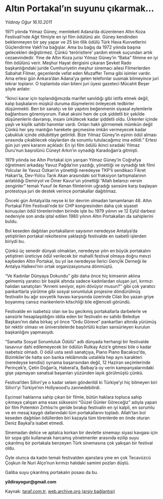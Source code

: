 # Altın Portakal’ın suyunu çıkarmak...

*Yıldıray Oğur 16.10.2011*

<div class="yazi"><p>1971 yılında Yılmaz Güney, memleketi Adana’da düzenlenen Altın Koza Festivali’nde Ağıt filmiyle en iyi film ödülünü alır. Güney kendinden beklenmeyen bir şey yapar ve 25 bin tllik ödülü Türk Hava Kuvvetlerini Güçlendirme Vakfı’na bağışlar. Ama bu bağış da 1972 yılında başına gelecekleri değiştirmez. Çünkü ‘teröristlere’ yardım etmek suçundan artık cezaevindedir. Yine de Altın Koza jurisi Yılmaz Güney’in “Baba” filmine en iyi film ödülünü verir. Meşhur Hayat dergisini çıkaran Şevket Rado başkanlığındaki juride Cumhuriyetin meşhur sinemacı ailesi Filmerlerden Sabahat Filmer, geçenlerde vefat eden Muzaffer Tema gibi isimler vardır. Ama ertesi gün Ankara’dan Adana’ya gelen telefonlar susmak bilmeyince juri tekrar toplanır. O toplantıda olan biteni juri üyesi gazeteci Mücahit Beşer şöyle anlatır:</p>
<p>“İkinci karar için toplandığımızda marifet sanıldığı gibi istifa etmek değil, kalıp başkalarını müşkül duruma düşmelerini önleyecek tedbirler düşünmekti. Ben bir sanatçı ve bir yapıtını beğenmenin siyasal eylemlerle bağlantısını göremiyorum. Fakat aksini hem de çok şiddetli bir şekilde düşünenlerin davranışı, insanı ürkütecek kadar şiddetli oldu. Ürkenler içinde yaşlı ve kişilik sahibi hanımlar vardı. Onları haklı görmemek mümkün değil Çünkü her şey mantığın harekete geçmesine imkân vermeyecek kadar çabukluk içinde oldubittiye getirildi. Bize Yılmaz Güney’in eşinin ödül alması sırasında çıkabilecek olaylardan da sorumlu tutulacağımız ima edildi.” Ertesi gün juri yeni kararını açıkladı: En iyi film ödülü ikinci sıradaki Yılmaz Duru’nun başrolünü Cüneyt Arkın’ın oynadığı Karadoğan’a gitmişti.</p>
<p>1979 yılında ise Altın Portakal için yarışan Yılmaz Güney’in Coğrafya öğretmeni arkadaşı Yavuz Pağda’nın yazdığı, yönettiği ve oynadığı tek filmi Yolcular ile Yavuz Özkan’ın yönettiği neredeyse TKP’li sendikacı Fikret Hakan’la, Dev-Yolcu Tarık Akan arasındaki sol fraksiyon tartışmalarının anlatıldığı Demiryol ve Ömer Kavur’un yönettiği “Allah belanızı versin zenginler” temalı Yusuf ile Kenan filmlerinin uğradığı sansüre karşı başlayan protestoya juri de destek verince portakallar dağıtılmaz.</p>
<p>Önceki gün Antalya’da neyse ki bir devrim olmadan tamamlanan 48. Altın Portakal Film Festivali’nde bir CHP kongresinden daha çok siyaset konuşulan ödül törenlerinden birinde işte bu 1979 yılının ve 12 Eylül darbesi nedeniyle son anda iptal edilen 1980 yılının Altın Portakalları da sahiplerini buldu.</p>
<p>Bol keseden dağıtılan portakalların sayısının neredeyse Antalya’da yetiştirilen portakal rekoltesine yaklaştığı festivalde en isabetli işlerden biriydi bu.</p>
<p>Çünkü üç senedir dünyalı olmaktan, neredeyse yılın en büyük portakalını yetiştiren üreticiye ödül verilecek bir mahalli festival olmaya doğru mevzi kaybeden Altın Portakal, bu yıl ise neredeyse İlerici Gençlik Derneği ile Antalya Halkevi’nin ortak organizasyonuna dönmüştü.</p>
<p>“Ve Kadınlar Dünyaya Dokundu” gibi daha önce hiç kimsenin aklına gelmemiş yaratıcı bir başlık altında sadece kadınlardan oluşan juri, kırmızı halıdan sanatçıları “Anneni seviyor, eşini dövüyor musun?’’ gibi çok yaratıcı pankartlarla yürütme gibi sosyal sorumluluk projesine döndürülmüş festivalin bu ağır sovyetik havası karşısında üzerinde Cilalı İbo yazan griye boyanmış cansız mankenlerin kitschliği bile eğlenceli göründü.</p>
<p>Festivalde en isabetsiz olan ise bu gecikmiş portakallarla darbelerle ve sansürle hesaplaşıldığını iddia eden bir festivalin ev sahibi Belediye Başkanı’nın daha birkaç yıl önce “Ordu Göreve” pankartları altında yürümüş bir rektör olması ve üniversitelerde başörtülü kızları sansürleyen kurulun başkanlığını yapmasıydı.</p>
<p>“Sanatta Sosyal Sorumluluk Ödülü” adlı dünyada herhangi bir festivalde tasavvur dahi edilemeyecek bir ödülün Rutkay Aziz’e gitmesi bile o kadar isabetsiz olmadı. O ödül usta sesli sanatçıya, Piano Piano Bacaksız’da, Bizimkiler’de hatta son banka reklâmında ustalıkla hep aynı karakteri (neredeyse kendisi) oynama başarısından değil, 12 Haziran seçimlerinde Perinçek’e, Çetin Doğan’a, Haberal’a, Balbay’a oy verin kampanyalarındaki gişe yapmayan sanatsal başarıları yüzünden layık görülmüştü çünkü.</p>
<p>Festival’den Silivri’ye o kadar selam gönderildi ki Türkiye’yi hiç bilmeyen biri Silivri’yi Türkiye’nin Hollywood’u zannedebilirdi.</p>
<p>Eşcinsel haklarına sahip çıkan bir filmle, bütün haklara topluca sahip çıkmaya çalışan ama esas süksesini “Güzel Günler Göreceğiz” adıyla yapan bir film Potemkin Zırhlısı’nı geride bırakıp festivalin en iyi kalpli, en sorumlu ve en mesaj kaygılı dallarındaki tüm portakallarını topladı. Allah’tan bol keseden dağıtılan ödüllerden biri kazayla tüm törenlerde en önde oturan Deniz Baykal’a isabet etmedi.</p>
<p>Sinemadan delice ve aptalca korkan bir devletle sinemayı siyasi kavgası için bir sopa gibi kullanarak harcamış yönetmenler arasında ezilip suyu çıkarılmış bir portakala benzeyen Türk sinemasına çok yakışan bir festival oldu.</p>
<p>Öyle olunca da kadın temalı festivalden ajanslara yine en çok Tecavüzcü Çoşkun ile Nuri Alço’nun kırmızı halıdaki samimi pozları düştü.</p>
<p>Galiba suyu çıkarılmış portakalın posası da bu.</p><b>
<p>yildirayogur@gmail.com</p></b>
</div>

Kaynak: [taraf.com.tr](http://www.taraf.com.tr/yildiray-ogur/makale-altin-portakal-in-suyunu-cikarmak.htm), [web.archive.org (arşiv bağlantısı)](http://web.archive.org/web/20130709191123/http://www.taraf.com.tr/yildiray-ogur/makale-altin-portakal-in-suyunu-cikarmak.htm)
